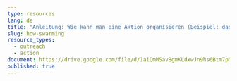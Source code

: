 ```yaml
---
type: resources
lang: de
title: "Anleitung: Wie kann man eine Aktion organisieren (Beispiel: das Swarming)"
slug: how-swarming
resource_types:
  - outreach
  - action
document: https://drive.google.com/file/d/1aiQmMSavBgmKLdxwJn9hs6Btm7pMExAF/view?usp=sharing
published: true
---
```

